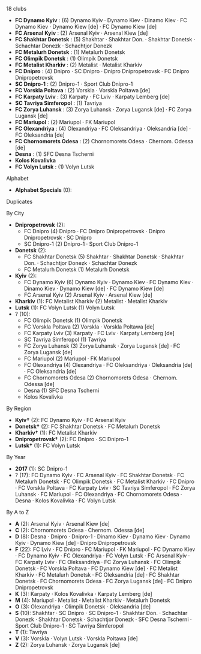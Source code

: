 18 clubs

- **FC Dynamo Kyiv** : (6) Dynamo Kyiv · Dynamo Kiev · Dinamo Kiev · FC Dynamo Kiev · Dynamo Kiew [de] · FC Dynamo Kiew [de]
- **FC Arsenal Kyiv** : (2) Arsenal Kyiv · Arsenal Kiew [de]
- **FC Shakhtar Donetsk** : (5) Shakhtar · Shakhtar Don. · Shakhtar Donetsk · Schachtar Donezk · Schachtjor Donezk
- **FC Metalurh Donetsk** : (1) Metalurh Donetsk
- **FC Olimpik Donetsk** : (1) Olimpik Donetsk
- **FC Metalist Kharkiv** : (2) Metalist · Metalist Kharkiv
- **FC Dnipro** : (4) Dnipro · SC Dnipro · Dnipro Dnipropetrovsk · FC Dnipro Dnipropetrovsk
- **SC Dnipro-1** : (2) Dnipro-1 · Sport Club Dnipro-1
- **FC Vorskla Poltava** : (2) Vorskla · Vorskla Poltawa [de]
- **FC Karpaty Lviv** : (3) Karpaty · FC Lviv · Karpaty Lemberg [de]
- **SC Tavriya Simferopol** : (1) Tavriya
- **FC Zorya Luhansk** : (3) Zorya Luhansk · Zorya Lugansk [de] · FC Zorya Lugansk [de]
- **FC Mariupol** : (2) Mariupol · FK Mariupol
- **FC Olexandriya** : (4) Olexandriya · FC Oleksandriya · Oleksandria [de] · FC Oleksandria [de]
- **FC Chornomorets Odesa** : (2) Chornomorets Odesa · Chernom. Odessa [de]
- **Desna** : (1) SFC Desna Tscherni
- **Kolos Kovalivka**
- **FC Volyn Lutsk** : (1) Volyn Lutsk




Alphabet

- **Alphabet Specials** (0): 




Duplicates





By City

- **Dnipropetrovsk** (2): 
  - FC Dnipro  (4) Dnipro · FC Dnipro Dnipropetrovsk · Dnipro Dnipropetrovsk · SC Dnipro
  - SC Dnipro-1  (2) Dnipro-1 · Sport Club Dnipro-1
- **Donetsk** (2): 
  - FC Shakhtar Donetsk  (5) Shakhtar · Shakhtar Donetsk · Shakhtar Don. · Schachtjor Donezk · Schachtar Donezk
  - FC Metalurh Donetsk  (1) Metalurh Donetsk
- **Kyiv** (2): 
  - FC Dynamo Kyiv  (6) Dynamo Kyiv · Dynamo Kiev · FC Dynamo Kiev · Dinamo Kiev · Dynamo Kiew [de] · FC Dynamo Kiew [de]
  - FC Arsenal Kyiv  (2) Arsenal Kyiv · Arsenal Kiew [de]
- **Kharkiv** (1): FC Metalist Kharkiv  (2) Metalist · Metalist Kharkiv
- **Lutsk** (1): FC Volyn Lutsk  (1) Volyn Lutsk
- ? (10): 
  - FC Olimpik Donetsk  (1) Olimpik Donetsk
  - FC Vorskla Poltava  (2) Vorskla · Vorskla Poltawa [de]
  - FC Karpaty Lviv  (3) Karpaty · FC Lviv · Karpaty Lemberg [de]
  - SC Tavriya Simferopol  (1) Tavriya
  - FC Zorya Luhansk  (3) Zorya Luhansk · Zorya Lugansk [de] · FC Zorya Lugansk [de]
  - FC Mariupol  (2) Mariupol · FK Mariupol
  - FC Olexandriya  (4) Olexandriya · FC Oleksandriya · Oleksandria [de] · FC Oleksandria [de]
  - FC Chornomorets Odesa  (2) Chornomorets Odesa · Chernom. Odessa [de]
  - Desna  (1) SFC Desna Tscherni
  - Kolos Kovalivka 




By Region

- **Kyiv†** (2):   FC Dynamo Kyiv · FC Arsenal Kyiv
- **Donetsk†** (2):   FC Shakhtar Donetsk · FC Metalurh Donetsk
- **Kharkiv†** (1):   FC Metalist Kharkiv
- **Dnipropetrovsk†** (2):   FC Dnipro · SC Dnipro-1
- **Lutsk†** (1):   FC Volyn Lutsk




By Year

- **2017** (1):   SC Dnipro-1
- ? (17):   FC Dynamo Kyiv · FC Arsenal Kyiv · FC Shakhtar Donetsk · FC Metalurh Donetsk · FC Olimpik Donetsk · FC Metalist Kharkiv · FC Dnipro · FC Vorskla Poltava · FC Karpaty Lviv · SC Tavriya Simferopol · FC Zorya Luhansk · FC Mariupol · FC Olexandriya · FC Chornomorets Odesa · Desna · Kolos Kovalivka · FC Volyn Lutsk






By A to Z

- **A** (2): Arsenal Kyiv · Arsenal Kiew [de]
- **C** (2): Chornomorets Odesa · Chernom. Odessa [de]
- **D** (8): Desna · Dnipro · Dnipro-1 · Dinamo Kiev · Dynamo Kiev · Dynamo Kyiv · Dynamo Kiew [de] · Dnipro Dnipropetrovsk
- **F** (22): FC Lviv · FC Dnipro · FC Mariupol · FK Mariupol · FC Dynamo Kiev · FC Dynamo Kyiv · FC Olexandriya · FC Volyn Lutsk · FC Arsenal Kyiv · FC Karpaty Lviv · FC Oleksandriya · FC Zorya Luhansk · FC Olimpik Donetsk · FC Vorskla Poltava · FC Dynamo Kiew [de] · FC Metalist Kharkiv · FC Metalurh Donetsk · FC Oleksandria [de] · FC Shakhtar Donetsk · FC Chornomorets Odesa · FC Zorya Lugansk [de] · FC Dnipro Dnipropetrovsk
- **K** (3): Karpaty · Kolos Kovalivka · Karpaty Lemberg [de]
- **M** (4): Mariupol · Metalist · Metalist Kharkiv · Metalurh Donetsk
- **O** (3): Olexandriya · Olimpik Donetsk · Oleksandria [de]
- **S** (10): Shakhtar · SC Dnipro · SC Dnipro-1 · Shakhtar Don. · Schachtar Donezk · Shakhtar Donetsk · Schachtjor Donezk · SFC Desna Tscherni · Sport Club Dnipro-1 · SC Tavriya Simferopol
- **T** (1): Tavriya
- **V** (3): Vorskla · Volyn Lutsk · Vorskla Poltawa [de]
- **Z** (2): Zorya Luhansk · Zorya Lugansk [de]




